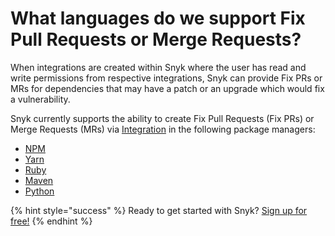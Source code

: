 # What languages do we support Fix Pull Requests or Merge Requests?

When integrations are created within Snyk where the user has read and write permissions from respective integrations, Snyk can provide Fix PRs or MRs for dependencies that may have a patch or an upgrade which would fix a vulnerability.

Snyk currently supports the ability to create Fix Pull Requests \(Fix PRs\) or Merge Requests \(MRs\) via [Integration](integrations/) in the following package managers:

* [NPM](snyk-open-source/language-and-package-manager-support/snyk-for-javascript/)
* [Yarn](snyk-open-source/language-and-package-manager-support/snyk-for-javascript/)
* [Ruby](snyk-open-source/language-and-package-manager-support/snyk-for-ruby/)
* [Maven](https://support.snyk.io/hc/en-us/articles/360003817357-Snyk-for-Java-Gradle-Maven-/)
* [Python](snyk-open-source/language-and-package-manager-support/snyk-for-python/)

{% hint style="success" %}
Ready to get started with Snyk? [Sign up for free!](https://snyk.io/login?cta=sign-up&loc=footer&page=support_docs_page/)
{% endhint %}

